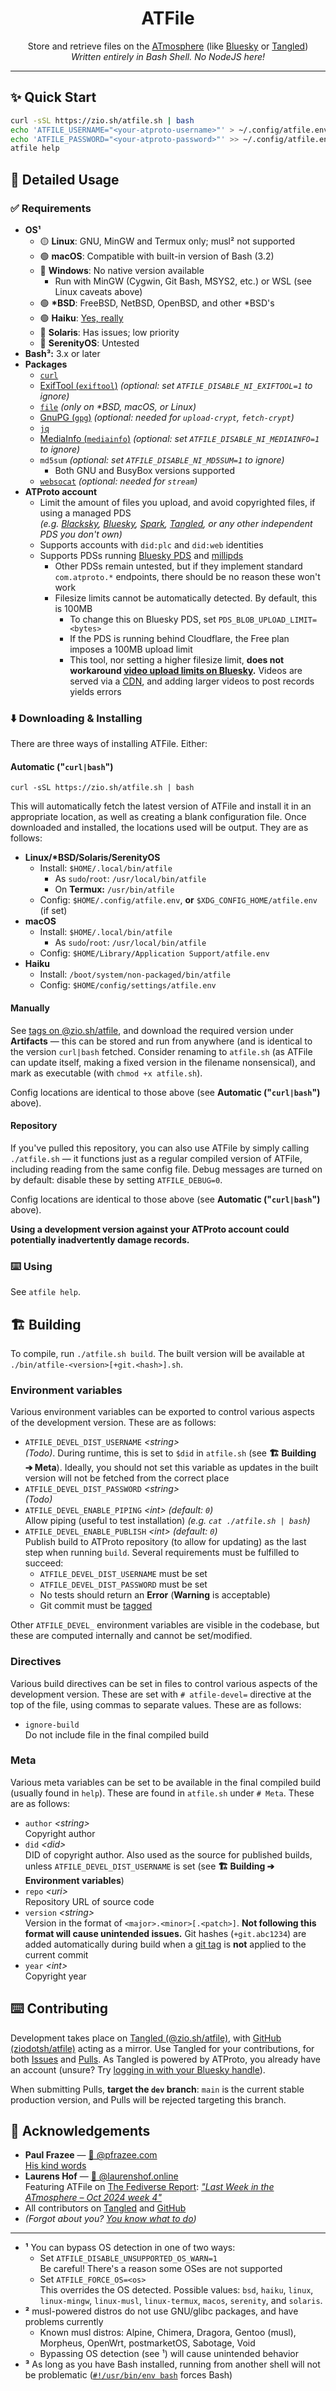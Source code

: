 <h1 align="center">
    ATFile
</h1>

<p align="center">
    Store and retrieve files on the <a href="https://atproto.com/">ATmosphere</a> (like <a href="https://bsky.app">Bluesky</a> or <a href="https://tngl.sh">Tangled</a>)<br />
    <em>Written entirely in Bash Shell. No <span title="Deno is pretty cool tho">NodeJS</span> here!</em>
</p>

<hr />

## ✨ Quick Start

```sh
curl -sSL https://zio.sh/atfile.sh | bash
echo 'ATFILE_USERNAME="<your-atproto-username>"' > ~/.config/atfile.env # e.g. alice.bsky.social, did:plc:wshs7t2adsemcrrd4snkeqli, did:web:zio.sh
echo 'ATFILE_PASSWORD="<your-atproto-password>"' >> ~/.config/atfile.env
atfile help
```

## 👀 Detailed Usage

### ✅ Requirements

* **OS¹**
    * 🟡 **Linux**: GNU, MinGW and Termux only; musl² not supported
    * 🟢 **macOS**: Compatible with built-in version of Bash (3.2)
    * 🔴 **Windows**: No native version available
      * Run with MinGW (Cygwin, Git Bash, MSYS2, etc.) or WSL (see Linux caveats above)
    * 🟢 __*BSD__: FreeBSD, NetBSD, OpenBSD, and other *BSD's
    * 🟢 **Haiku**: [Yes, really](https://bsky.app/profile/did:plc:kv7sv4lynbv5s6gdhn5r5vcw/post/3lboqznyqgs26)
    * 🔴 **Solaris**: <span title="Don't we all?">Has issues</span>; low priority
    * 🔴 **SerenityOS**: Untested
* **Bash³:** 3.x or later
* **Packages**
    * [`curl`](https://curl.se)
    * [ExifTool (`exiftool`)](https://exiftool.org) _(optional: set `ATFILE_DISABLE_NI_EXIFTOOL=1` to ignore)_
    * [`file`](https://www.darwinsys.com/file) _(only on *BSD, macOS, or Linux)_
    * [GnuPG (`gpg`)](https://gnupg.org) _(optional: needed for `upload-crypt`, `fetch-crypt`)_
    * [`jq`](https://jqlang.github.io/jq)
    * [MediaInfo (`mediainfo`)](https://mediaarea.net/en/MediaInfo) _(optional: set `ATFILE_DISABLE_NI_MEDIAINFO=1` to ignore)_
    * `md5sum` _(optional: set `ATFILE_DISABLE_NI_MD5SUM=1` to ignore)_
        * Both GNU and BusyBox versions supported
    * [`websocat`](https://github.com/vi/websocat) _(optional: needed for `stream`)_
* **ATProto account**
    * Limit the amount of files you upload, and avoid copyrighted files, if using a managed PDS<br /><em>(e.g. [Blacksky](https://pds.blacksky.app), [Bluesky](https://bsky.social), [Spark](https://pds.sprk.so), [Tangled](https://tngl.sh), or any other independent PDS you don't own)</eM>
    * Supports accounts with `did:plc` and `did:web` identities
    * Supports PDSs running [Bluesky PDS](https://github.com/bluesky-social/pds) and [millipds](https://github.com/DavidBuchanan314/millipds)
      * Other PDSs remain untested, but if they implement standard `com.atproto.*` endpoints, there should be no reason these won't work
      * Filesize limits cannot be automatically detected. By default, this is 100MB
          * To change this on Bluesky PDS, set `PDS_BLOB_UPLOAD_LIMIT=<bytes>`
          * If the PDS is running behind Cloudflare, the Free plan imposes a 100MB upload limit
          * This tool, nor setting a higher filesize limit, **does not workaround [video upload limits on Bluesky](https://bsky.social/about/blog/09-11-2024-video).** Videos are served via a [CDN](https://video.bsky.app), and adding larger videos to post records yields errors

### ⬇️ Downloading & Installing

There are three ways of installing ATFile. Either:

#### Automatic ("`curl|bash`")

```
curl -sSL https://zio.sh/atfile.sh | bash
```

This will automatically fetch the latest version of ATFile and install it in an appropriate location, as well as creating a blank configuration file. Once downloaded and installed, the locations used will be output. They are as follows:

* __Linux/*BSD/Solaris/SerenityOS__
  * Install: `$HOME/.local/bin/atfile`
    * As `sudo`/`root`: `/usr/local/bin/atfile`
    * On **Termux:** `/usr/bin/atfile`
  * Config: `$HOME/.config/atfile.env`, **or** `$XDG_CONFIG_HOME/atfile.env` (if set)
* **macOS**
  * Install: `$HOME/.local/bin/atfile`
    * As `sudo`/`root`: `/usr/local/bin/atfile`
  * Config: `$HOME/Library/Application Support/atfile.env`
* **Haiku**
  * Install: `/boot/system/non-packaged/bin/atfile`
  * Config: `$HOME/config/settings/atfile.env`

#### Manually

See [tags on @zio.sh/atfile](https://tangled.org/@zio.sh/atfile/tags), and download the required version under **Artifacts** &mdash; this can be stored and run from anywhere (and is identical to the version `curl|bash` fetched. Consider renaming to `atfile.sh` (as ATFile can update itself, making a fixed version in the filename nonsensical), and mark as executable (with `chmod +x atfile.sh`).

Config locations are identical to those above (see **Automatic ("`curl|bash`")** above).

#### Repository

If you've pulled this repository, you can also use ATFile by simply calling `./atfile.sh` &mdash; it functions just as a regular compiled version of ATFile, including reading from the same config file. Debug messages are turned on by default: disable these by setting `ATFILE_DEBUG=0`.

Config locations are identical to those above (see **Automatic ("`curl|bash`")** above).

**Using a development version against your ATProto account could potentially inadvertently damage records.**

### ⌨️ Using

See `atfile help`.

## 🏗️ Building

To compile, run `./atfile.sh build`. The built version will be available at `./bin/atfile-<version>[+git.<hash>].sh`.

### Environment variables

Various environment variables can be exported to control various aspects of the development version. These are as follows:

* `ATFILE_DEVEL_DIST_USERNAME` <em>&lt;string&gt;</em><br />_(Todo)_. During runtime, this is set to `$did` in `atfile.sh` (see **🏗️ Building ➔ Meta**). Ideally, you should not set this variable as updates in the built version will not be fetched from the correct place
* `ATFILE_DEVEL_DIST_PASSWORD` <em>&lt;string&gt;</em><br />_(Todo)_
* `ATFILE_DEVEL_ENABLE_PIPING` <em>&lt;int&gt; (default: `0`)</em><br />Allow piping (useful to test installation) _(e.g. `cat ./atfile.sh | bash`)_
* `ATFILE_DEVEL_ENABLE_PUBLISH` <em>&lt;int&gt; (default: `0`)</em><br />Publish build to ATProto repository (to allow for updating) as the last step when running `build`. Several requirements must be fulfilled to succeed:
  * `ATFILE_DEVEL_DIST_USERNAME` must be set
  * `ATFILE_DEVEL_DIST_PASSWORD` must be set
  * No tests should return an **Error** (**Warning** is acceptable)
  * Git commit must be <a href="https://git-scm.com/docs/git-tag">tagged</a>

Other `ATFILE_DEVEL_` environment variables are visible in the codebase, but these are computed internally and cannot be set/modified.

### Directives

Various build directives can be set in files to control various aspects of the development version. These are set with `# atfile-devel=` directive at the top of the file, using commas to separate values. These are as follows:

* `ignore-build`<br />Do not include file in the final compiled build

### Meta

Various meta variables can be set to be available in the final compiled build (usually found in `help`). These are found in `atfile.sh` under `# Meta`. These are as follows:

* `author` <em>&lt;string&gt;</em><br />Copyright author
* `did` <em>&lt;did&gt;</em><br />DID of copyright author. Also used as the source for published builds, unless `ATFILE_DEVEL_DIST_USERNAME` is set (see **🏗️ Building ➔ Environment variables**)
* `repo` <em>&lt;uri&gt;</em><br />Repository URL of source code
* `version` <em>&lt;string&gt;</em><br />Version in the format of `<major>.<minor>[.<patch>]`. **Not following this format will cause unintended issues.** Git hashes (`+git.abc1234`) are added automatically during build when a <a href="https://git-scm.com/docs/git-tag">git tag</a> is **not** applied to the current commit
* `year` <em>&lt;int&gt;</em><br />Copyright year

## ⌨️ Contributing

Development takes place on [Tangled (@zio.sh/atfile)](https://tangled.sh/@zio.sh/atfile), with [GitHub (ziodotsh/atfile)](https://github.com/ziodotsh/atfile) acting as a mirror. Use Tangled for your contributions, for both <a href="https://tangled.org/@zio.sh/atfile/issues">Issues</a> and <a href="https://tangled.org/@zio.sh/atfile/pulls">Pulls</a>. As Tangled is powered by ATProto, you already have an account (unsure? Try <a href="https://tangled.org/login">logging in with your Bluesky handle</a>).

When submitting Pulls, **target the `dev` branch**: `main` is the current stable production version, and Pulls will be rejected targeting this branch.

## 🤝 Acknowledgements

* **Paul Frazee** &mdash; [🦋 @pfrazee.com](https://bsky.app/profile/did:plc:ragtjsm2j2vknwkz3zp4oxrd)<br /><a href="https://bsky.app/profile/did:plc:ragtjsm2j2vknwkz3zp4oxrd/post/3l63zzvthqj2o">His kind words</a>
* **Laurens Hof** &mdash; [🦋 @laurenshof.online](https://bsky.app/profile/did:plc:mdjhvva6vlrswsj26cftjttd)<br />Featuring ATFile on [The Fediverse Report](https://fediversereport.com): _["Last Week in the ATmosphere – Oct 2024 week 4"](https://fediversereport.com/last-week-in-the-atmosphere-oct-2024-week-4/)_
* All contributors on [Tangled](https://tangled.org/@zio.sh/atfile/pulls) and [GitHub](https://github.com/ziodotsh/atfile/pulls)
* _(Forgot about you? [You know what to do](https://tangled.sh/@zio.sh/atfile/pulls/new))_

---

* **¹** You can bypass OS detection in one of two ways:
    * Set `ATFILE_DISABLE_UNSUPPORTED_OS_WARN=1`<br />Be careful! There's a reason some OSes are not supported
    * Set `ATFILE_FORCE_OS=<os>`<br />This overrides the OS detected. Possible values: `bsd`, `haiku`, `linux`, `linux-mingw`, `linux-musl`, `linux-termux`, `macos`, `serenity`, and `solaris`.
* **²** musl-powered distros do not use GNU/glibc packages, and have problems currently
    * Known musl distros: Alpine, Chimera, Dragora, Gentoo (musl), Morpheus, OpenWrt, postmarketOS, Sabotage, Void
    * Bypassing OS detection (see ¹) will cause unintended behavior
* **³** As long as you have Bash installed, running from another shell will not be problematic ([`#!/usr/bin/env bash`](https://tangled.sh/@zio.sh/atfile/blob/main/atfile.sh#L1) forces Bash)
